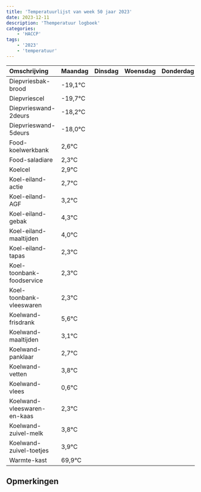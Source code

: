 ```yaml
---
title: 'Temperatuurlijst van week 50 jaar 2023'
date: 2023-12-11
description: 'Themperatuur logboek'
categories:
    - 'HACCP'
tags:
    - '2023'
    - 'temperatuur'
---
```

|Omschrijving|Maandag|Dinsdag|Woensdag|Donderdag|Vrijdag|Zaterdag|Zondag|
|:---|:---|:---|:---|:---|:---|:---|:---|
|Diepvriesbak-brood|-19,1°C| | | | | | |
|Diepvriescel|-19,7°C| | | | | | |
|Diepvrieswand-2deurs|-18,2°C| | | | | | |
|Diepvrieswand-5deurs|-18,0°C| | | | | | |
|Food-koelwerkbank|2,6°C| | | | | | |
|Food-saladiare|2,3°C| | | | | | |
|Koelcel|2,9°C| | | | | | |
|Koel-eiland-actie|2,7°C| | | | | | |
|Koel-eiland-AGF|3,2°C| | | | | | |
|Koel-eiland-gebak|4,3°C| | | | | | |
|Koel-eiland-maaltijden|4,0°C| | | | | | |
|Koel-eiland-tapas|2,3°C| | | | | | |
|Koel-toonbank-foodservice|2,3°C| | | | | | |
|Koel-toonbank-vleeswaren|2,3°C| | | | | | |
|Koelwand-frisdrank|5,6°C| | | | | | |
|Koelwand-maaltijden|3,1°C| | | | | | |
|Koelwand-panklaar|2,7°C| | | | | | |
|Koelwand-vetten|3,8°C| | | | | | |
|Koelwand-vlees|0,6°C| | | | | | |
|Koelwand-vleeswaren-en-kaas|2,3°C| | | | | | |
|Koelwand-zuivel-melk|3,8°C| | | | | | |
|Koelwand-zuivel-toetjes|3,9°C| | | | | | |
|Warmte-kast|69,9°C| | | | | | |

## Opmerkingen



